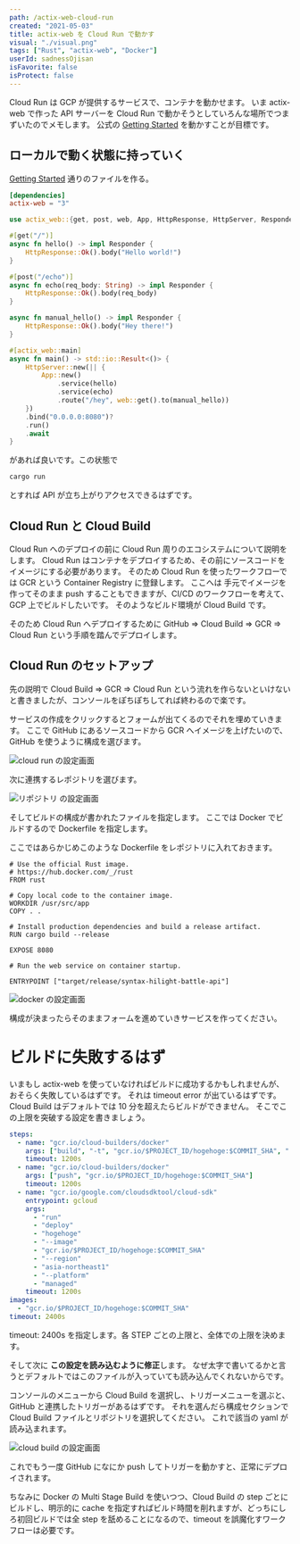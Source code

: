 ```yaml
---
path: /actix-web-cloud-run
created: "2021-05-03"
title: actix-web を Cloud Run で動かす
visual: "./visual.png"
tags: ["Rust", "actix-web", "Docker"]
userId: sadnessOjisan
isFavorite: false
isProtect: false
---
```


Cloud Run は GCP が提供するサービスで、コンテナを動かせます。
いま actix-web で作った API サーバーを Cloud Run で動かそうとしていろんな場所でつまずいたのでメモします。
公式の [Getting Started](https://actix.rs/docs/getting-started/) を動かすことが目標です。

## ローカルで動く状態に持っていく

[Getting Started](https://actix.rs/docs/getting-started/) 通りのファイルを作る。

```toml:title=Cargo.toml
[dependencies]
actix-web = "3"
```

```rust:title=src/main.rs
use actix_web::{get, post, web, App, HttpResponse, HttpServer, Responder};

#[get("/")]
async fn hello() -> impl Responder {
    HttpResponse::Ok().body("Hello world!")
}

#[post("/echo")]
async fn echo(req_body: String) -> impl Responder {
    HttpResponse::Ok().body(req_body)
}

async fn manual_hello() -> impl Responder {
    HttpResponse::Ok().body("Hey there!")
}

#[actix_web::main]
async fn main() -> std::io::Result<()> {
    HttpServer::new(|| {
        App::new()
            .service(hello)
            .service(echo)
            .route("/hey", web::get().to(manual_hello))
    })
    .bind("0.0.0.0:8080")?
    .run()
    .await
}
```

があれば良いです。この状態で

```sh
cargo run
```

とすれば API が立ち上がりアクセスできるはずです。

## Cloud Run と Cloud Build

Cloud Run へのデプロイの前に Cloud Run 周りのエコシステムについて説明をします。
Cloud Run はコンテナをデプロイするため、その前にソースコードをイメージにする必要があります。
そのため Cloud Run を使ったワークフローでは GCR という Container Registry に登録します。
ここへは 手元でイメージを作ってそのまま push することもできますが、CI/CD のワークフローを考えて、GCP 上でビルドしたいです。
そのようなビルド環境が Cloud Build です。

そのため Cloud Run へデプロイするために GitHub => Cloud Build => GCR => Cloud Run という手順を踏んでデプロイします。

## Cloud Run のセットアップ

先の説明で Cloud Build => GCR => Cloud Run という流れを作らないといけないと書きましたが、コンソールをぽちぽちしてれば終わるので楽です。

サービスの作成をクリックするとフォームが出てくるのでそれを埋めていきます。
ここで GitHub にあるソースコードから GCR へイメージを上げたいので、GitHub を使うように構成を選びます。

![cloud run の設定画面](./cloudrun.png)

次に連携するレポジトリを選びます。

![リポジトリ の設定画面](./repo.png)

そしてビルドの構成が書かれたファイルを指定します。
ここでは Docker でビルドするので Dockerfile を指定します。

ここではあらかじめこのような Dockerfile をレポジトリに入れておきます。

```docker
# Use the official Rust image.
# https://hub.docker.com/_/rust
FROM rust

# Copy local code to the container image.
WORKDIR /usr/src/app
COPY . .

# Install production dependencies and build a release artifact.
RUN cargo build --release

EXPOSE 8080

# Run the web service on container startup.

ENTRYPOINT ["target/release/syntax-hilight-battle-api"]
```

![docker の設定画面](./docker.png)

構成が決まったらそのままフォームを進めていきサービスを作ってください。

# ビルドに失敗するはず

いまもし actix-web を使っていなければビルドに成功するかもしれませんが、おそらく失敗しているはずです。
それは timeout error が出ているはずです。
Cloud Build はデフォルトでは 10 分を超えたらビルドができません。
そこでこの上限を突破する設定を書きましょう。

```yaml:title=cloudbuild.yaml
steps:
  - name: "gcr.io/cloud-builders/docker"
    args: ["build", "-t", "gcr.io/$PROJECT_ID/hogehoge:$COMMIT_SHA", "."]
    timeout: 1200s
  - name: "gcr.io/cloud-builders/docker"
    args: ["push", "gcr.io/$PROJECT_ID/hogehoge:$COMMIT_SHA"]
    timeout: 1200s
  - name: "gcr.io/google.com/cloudsdktool/cloud-sdk"
    entrypoint: gcloud
    args:
      - "run"
      - "deploy"
      - "hogehoge"
      - "--image"
      - "gcr.io/$PROJECT_ID/hogehoge:$COMMIT_SHA"
      - "--region"
      - "asia-northeast1"
      - "--platform"
      - "managed"
    timeout: 1200s
images:
  - "gcr.io/$PROJECT_ID/hogehoge:$COMMIT_SHA"
timeout: 2400s
```

timeout: 2400s を指定します。各 STEP ごとの上限と、全体での上限を決めます。

そして次に **この設定を読み込むように修正**します。
なぜ太字で書いてるかと言うとデフォルトではこのファイルが入っていても読み込んでくれないからです。

コンソールのメニューから Cloud Build を選択し、トリガーメニューを選ぶと、GitHub と連携したトリガーがあるはずです。
それを選んだら構成セクションで Cloud Build ファイルとリポジトリを選択してください。
これで該当の yaml が読み込まれます。

![cloud build の設定画面](./cloudbuild.png)

これでもう一度 GitHub になにか push してトリガーを動かすと、正常にデプロイされます。

ちなみに Docker の Multi Stage Build を使いつつ、Cloud Build の step ごとにビルドし、明示的に cache を指定すればビルド時間を削れますが、どっちにしろ初回ビルドでは全 step を舐めることになるので、timeout を誤魔化すワークフローは必要です。
